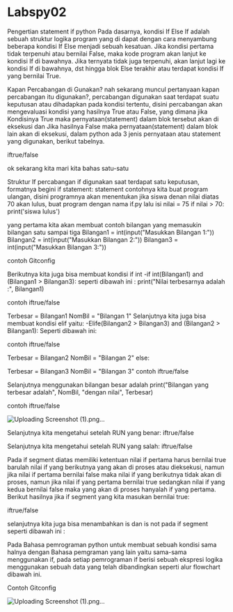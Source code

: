 # Labspy02
Pengertian statement if python
Pada dasarnya, kondisi If Else If adalah sebuah struktur logika program yang di dapat dengan cara menyambung beberapa kondisi If Else menjadi sebuah kesatuan. Jika kondisi pertama tidak terpenuhi atau bernilai False, maka kode program akan lanjut ke kondisi If di bawahnya. Jika ternyata tidak juga terpenuhi, akan lanjut lagi ke kondisi If di bawahnya, dst hingga blok Else terakhir atau terdapat kondisi If yang bernilai True.

Kapan Percabangan di Gunakan?
nah sekarang muncul pertanyaan kapan percabangan itu digunakan?, percabangan digunakan saat terdapat suatu keputusan atau dihadapkan pada kondisi tertentu, disini percabangan akan mengevaluasi kondisi yang hasilnya True atau False, yang dimana jika Kondisinya True maka pernyataan(statement) dalam blok tersebut akan di eksekusi dan Jika hasilnya False maka pernyataan(statement) dalam blok lain akan di eksekusi, dalam python ada 3 jenis pernyataan atau statement yang digunakan, berikut tabelnya.

iftrue/false

ok sekarang kita mari kita bahas satu-satu

Struktur If percabangan if digunakan saat terdapat satu keputusan, formatnya begini if statement: statement contohnya kita buat program ulangan, disini programnya akan menentukan jika siswa denan nilai diatas 70 akan lulus, buat program dengan nama if.py lalu isi nilai = 75 if nilai > 70: print('siswa lulus')

yang pertama kita akan membuat contoh bilangan yang memasukin bilangan satu sampai tiga
Bilangan1 = int(input("Masukkan Bilangan 1:")) Bilangan2 = int(input("Masukkan Bilangan 2:")) Bilangan3 = int(input("Masukkan Bilangan 3:"))

contoh
Gitconfig

Berikutnya kita juga bisa membuat kondisi if int
-if int(Bilangan1) and (Bilangan1 > Bilangan3): seperti dibawah ini : print("Nilai terbesarnya adalah :", Bilangan1)

contoh
iftrue/false

Terbesar = Bilangan1
NomBil = "Bilangan 1"
Selanjutnya kita juga bisa membuat kondisi elif yaitu:
-Elife(Bilangan2 > Bilangan3) and (Bilangan2 > Bilangan1): Seperti dibawah ini:

contoh
iftrue/false

Terbesar = Bilangan2
NomBil = "Bilangan 2"
else:

Terbesar = Bilangan3
NomBil = "Bilangan 3"
contoh
iftrue/false

Selanjutnya menggunakan bilangan besar adalah
print("Bilangan yang terbesar adalah", NomBil, "dengan nilai", Terbesar)

contoh
iftrue/false

![Uploading Screenshot (1).png…]()

Selanjutnya kita mengetahui setelah RUN yang benar:
iftrue/false

Selanjutnya kita mengetahui setelah RUN yang salah:
iftrue/false

Pada if segment diatas memiliki ketentuan nilai if pertama harus bernilai true barulah nilai if yang berikutnya yang akan di proses atau dieksekusi, namun jika nilai if pertama bernilai false maka nilai if yang berikutnya tidak akan di proses, namun jika nilai if yang pertama bernilai true sedangkan nilai if yang kedua bernilai false maka yang akan di proses hanyalah if yang pertama.
Berikut hasilnya jika if segment yang kita masukan bernilai true:

iftrue/false

selanjutnya kita juga bisa menambahkan is dan is not pada if segment seperti dibawah ini :

Pada Bahasa pemrograman python untuk membuat sebuah kondisi sama halnya dengan Bahasa pemgraman yang lain yaitu sama-sama menggunakan if, pada setiap pemrograman if berisi sebuah ekspresi logika menggunakan sebuah data yang telah dibandingkan seperti alur flowchart dibawah ini.

Contoh
Gitconfig

![Uploading Screenshot (1).png…]()
